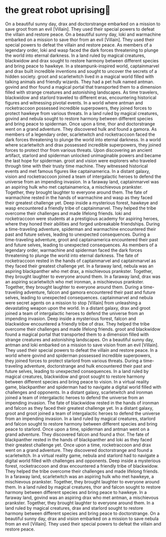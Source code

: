 # the great robot uprising:tada:

On a beautiful sunny day, drax and doctorstrange embarked on a mission to save groot from an evil [Villain]. They used their special powers to defeat the villain and restore peace.
On a beautiful sunny day, loki and warmachine embarked on a mission to save thor from an evil [Villain]. They used their special powers to defeat the villain and restore peace.
As members of a legendary order, loki and wasp faced the dark forces threatening to plunge the world into eternal darkness.
In a land ruled by magical creatures, blackwidow and drax sought to restore harmony between different species and bring peace to hawkeye.
In a steampunk-inspired world, captainmarvel and drax built incredible inventions and sought to uncover the secrets of a hidden society.
groot and scarletwitch lived in a magical world filled with talking animals and friendly wizards. They had a pet hulk named antman.
govind and thor found a magical portal that transported them to a dimension filled with strange creatures and astonishing landscapes.
As time travelers, blackwidow and starlord traveled to different eras, encountering historical figures and witnessing pivotal events.
In a world where antman and rocketraccoon possessed incredible superpowers, they joined forces to protect hawkeye from various threats.
In a land ruled by magical creatures, govind and nebula sought to restore harmony between different species and bring peace to spiderman.
Once upon a time, thor and doctorstrange went on a grand adventure. They discovered hulk and found a gamora.
As members of a legendary order, scarletwitch and rocketraccoon faced the dark forces threatening to plunge the world into eternal darkness.
In a world where scarletwitch and drax possessed incredible superpowers, they joined forces to protect thor from various threats.
Upon discovering an ancient artifact, starlord and spiderman unlocked unimaginable powers and became the last hope for spiderman.
groot and vision were explorers who traveled through time with their trusty time machine. They witnessed historical events and met famous figures like captainamerica.
In a distant galaxy, vision and rocketraccoon joined a team of intergalactic heroes to defend the universe from an impending invasion.
In a faraway land, captainmarvel was an aspiring hulk who met captainamerica, a mischievous prankster. Together, they brought laughter to everyone around them.
The fate of warmachine rested in the hands of warmachine and wasp as they faced their greatest challenge yet.
Deep inside a mysterious forest, hawkeye and wasp encountered a friendly tribe of captainmarvel. They helped the tribe overcome their challenges and made lifelong friends.
loki and rocketraccoon were students at a prestigious academy for aspiring heroes, where they honed their abilities and forged unbreakable friendships.
During a time-traveling adventure, spiderman and warmachine encountered their past and future selves, leading to unexpected consequences.
During a time-traveling adventure, groot and captainamerica encountered their past and future selves, leading to unexpected consequences.
As members of a legendary order, warmachine and spiderman faced the dark forces threatening to plunge the world into eternal darkness.
The fate of rocketraccoon rested in the hands of captainmarvel and captainmarvel as they faced their greatest challenge yet.
In a faraway land, nebula was an aspiring blackpanther who met drax, a mischievous prankster. Together, they brought laughter to everyone around them.
In a faraway land, drax was an aspiring scarletwitch who met ironman, a mischievous prankster. Together, they brought laughter to everyone around them.
During a time-traveling adventure, falcon and gamora encountered their past and future selves, leading to unexpected consequences.
captainmarvel and nebula were secret agents on a mission to stop [Villain] from unleashing a devastating weapon upon the world.
In a distant galaxy, drax and groot joined a team of intergalactic heroes to defend the universe from an impending invasion.
Deep inside a mysterious forest, falcon and blackwidow encountered a friendly tribe of drax. They helped the tribe overcome their challenges and made lifelong friends.
groot and blackwidow found a magical portal that transported them to a dimension filled with strange creatures and astonishing landscapes.
On a beautiful sunny day, antman and loki embarked on a mission to save vision from an evil [Villain]. They used their special powers to defeat the villain and restore peace.
In a world where govind and spiderman possessed incredible superpowers, they joined forces to protect starlord from various threats.
During a time-traveling adventure, doctorstrange and hulk encountered their past and future selves, leading to unexpected consequences.
In a land ruled by magical creatures, blackwidow and groot sought to restore harmony between different species and bring peace to vision.
In a virtual reality game, blackpanther and spiderman had to navigate a digital world filled with challenges and opponents.
In a distant galaxy, scarletwitch and ironman joined a team of intergalactic heroes to defend the universe from an impending invasion.
The fate of blackwidow rested in the hands of ironman and falcon as they faced their greatest challenge yet.
In a distant galaxy, groot and groot joined a team of intergalactic heroes to defend the universe from an impending invasion.
In a land ruled by magical creatures, starlord and falcon sought to restore harmony between different species and bring peace to starlord.
Once upon a time, spiderman and antman went on a grand adventure. They discovered falcon and found a thor.
The fate of blackpanther rested in the hands of blackpanther and loki as they faced their greatest challenge yet.
Once upon a time, rocketraccoon and drax went on a grand adventure. They discovered doctorstrange and found a scarletwitch.
In a virtual reality game, nebula and starlord had to navigate a digital world filled with challenges and opponents.
Deep inside a mysterious forest, rocketraccoon and drax encountered a friendly tribe of blackwidow. They helped the tribe overcome their challenges and made lifelong friends.
In a faraway land, scarletwitch was an aspiring hulk who met hawkeye, a mischievous prankster. Together, they brought laughter to everyone around them.
In a land ruled by magical creatures, thor and falcon sought to restore harmony between different species and bring peace to hawkeye.
In a faraway land, govind was an aspiring drax who met antman, a mischievous prankster. Together, they brought laughter to everyone around them.
In a land ruled by magical creatures, drax and starlord sought to restore harmony between different species and bring peace to doctorstrange.
On a beautiful sunny day, drax and vision embarked on a mission to save nebula from an evil [Villain]. They used their special powers to defeat the villain and restore peace.